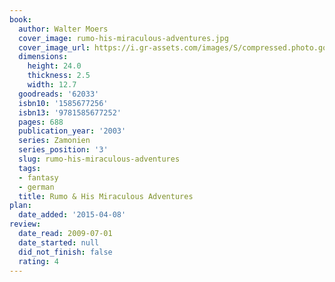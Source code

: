 ```yaml
---
book:
  author: Walter Moers
  cover_image: rumo-his-miraculous-adventures.jpg
  cover_image_url: https://i.gr-assets.com/images/S/compressed.photo.goodreads.com/books/1348657010l/62033.jpg
  dimensions:
    height: 24.0
    thickness: 2.5
    width: 12.7
  goodreads: '62033'
  isbn10: '1585677256'
  isbn13: '9781585677252'
  pages: 688
  publication_year: '2003'
  series: Zamonien
  series_position: '3'
  slug: rumo-his-miraculous-adventures
  tags:
  - fantasy
  - german
  title: Rumo & His Miraculous Adventures
plan:
  date_added: '2015-04-08'
review:
  date_read: 2009-07-01
  date_started: null
  did_not_finish: false
  rating: 4
---
```


